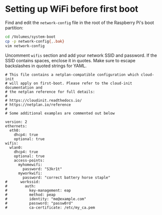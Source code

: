 # Setting up WiFi before first boot

Find and edit the `network-config` file in the root of the Raspberry
Pi's boot partition:

```sh
cd /Volumes/system-boot
cp -p network-config{,.bak}
vim network-config
```

Uncomment `wifis` section and add your network SSID and password. If the
SSID contains spaces, enclose it in quotes. Make sure to escape
backslashes in quoted strings for YAML.

```
# This file contains a netplan-compatible configuration which cloud-init
# will apply on first-boot. Please refer to the cloud-init documentation and
# the netplan reference for full details:
#
# https://cloudinit.readthedocs.io/
# https://netplan.io/reference
#
# Some additional examples are commented out below

version: 2
ethernets:
  eth0:
    dhcp4: true
    optional: true
wifis:
  wlan0:
    dhcp4: true
    optional: true
    access-points:
      myhomewifi:
        password: "S3kr1t"
      myworkwifi:
        password: "correct battery horse staple"
#      workssid:
#        auth:
#          key-management: eap
#          method: peap
#          identity: "me@example.com"
#          password: "passw0rd"
#          ca-certificate: /etc/my_ca.pem
```
